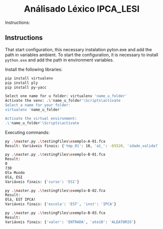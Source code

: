 <h1 align="center"> Análisado Léxico IPCA_LESI </h1>

Instructions:
## Instructions

That start configuration, this necessary instalation pyton.exe and add the path in variables ambient.
To start the configuration, it is necessary to install `python.exe` and add the path in environment variables.

Install the following libraries:
```sh
pip install virtualenv
pip install ply
pip install py-yacc

Select one name for u folder: virtualenv 'name_u_folder' 
Activate the venv: .\'name_u_folder'\Scripts\activate
Select a name for your folder:
virtualenv 'name_u_folder'

Activate the virtual environment:
.\'name_u_folder'\Scripts\activate
```
Executing commands:
```sh
py .\master.py .\testingFiles\exemplo-A-01.fca
Result: Variáveis finais: {'tmp_01': 10, 'a1_': -65520, 'idade_valida?': 1, 'mult_3!': -196560}

py .\master.py .\testingFiles\exemplo-B-01.fca
Result:
0
730
Ola Mundo
Olá, ESI
Variáveis finais: {'curso': 'ESI'}

py .\master.py .\testingFiles\exemplo-B-02.fca
Result:
Olá, EST IPCA!
Variáveis finais: {'escola': 'EST', 'inst': 'IPCA'}

py .\master.py .\testingFiles\exemplo-B-03.fca
Result:
Variáveis finais: {'valor': 'ENTRADA', 'ate10': 'ALEATORIO'}
```

